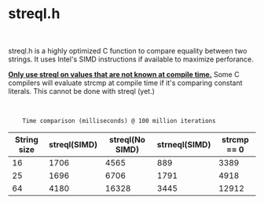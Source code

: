# streql.h
<BR>

streql.h is a highly optimized C function to compare equality between two strings. It uses Intel's SIMD instructions if available to maximize perforance.

<ins><B>Only use streql on values that are not known at compile time.</B></ins> Some C compilers will evaluate strcmp at compile time if it's comparing constant literals. This cannot be done with streql (yet.)

<BR>

        Time comparison (milliseconds) @ 100 million iterations
|String size| streql(SIMD)  | streql(No SIMD) | strneql(SIMD) | strcmp == 0 |
|-------------| ------------- | -------------   | -------------    | ----------  |   
| 16            | 1706          | 4565            | 889             | 3389        |
| 25            | 1696          | 6706            | 1791             | 4918        |
| 64            | 4180          | 16328            | 3445             | 12912        |
